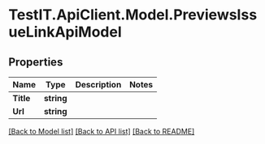 # TestIT.ApiClient.Model.PreviewsIssueLinkApiModel

## Properties

Name | Type | Description | Notes
------------ | ------------- | ------------- | -------------
**Title** | **string** |  | 
**Url** | **string** |  | 

[[Back to Model list]](../README.md#documentation-for-models) [[Back to API list]](../README.md#documentation-for-api-endpoints) [[Back to README]](../README.md)

